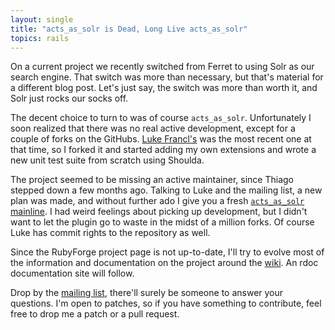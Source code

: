 ```yaml
---
layout: single
title: "acts_as_solr is Dead, Long Live acts_as_solr"
topics: rails
---
```

On a current project we recently switched from Ferret to using Solr as our search engine. That switch was more than necessary, but that's material for a different blog post. Let's just say, the switch was more than worth it, and Solr just rocks our socks off.

The decent choice to turn to was of course `acts_as_solr`. Unfortunately I soon realized that there was no real active development, except for a couple of forks on the GitHubs. [Luke Francl's](http://github.com/look/acts_as_solr/tree/master) was the most recent one at that time, so I forked it and started adding my own extensions and wrote a new unit test suite from scratch using Shoulda.

The project seemed to be missing an active maintainer, since Thiago stepped down a few months ago. Talking to Luke and the mailing list, a new plan was made, and without further ado I give you a fresh [`acts_as_solr` mainline](http://github.com/mattmatt/acts_as_solr/tree/master). I had weird feelings about picking up development, but I didn't want to let the plugin go to waste in the midst of a million forks. Of course Luke has commit rights to the repository as well.

Since the RubyForge project page is not up-to-date, I'll try to evolve most of the information and documentation on the project around the [wiki](http://github.com/mattmatt/acts_as_solr/wikis). An rdoc documentation site will follow.

Drop by the [mailing list](http://groups.google.com/group/acts_as_solr), there'll surely be someone to answer your questions. I'm open to patches, so if you have something to contribute, feel free to drop me a patch or a pull request.